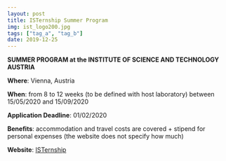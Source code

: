 ```yaml
---
layout: post
title: ISTernship Summer Program
img: ist_logo200.jpg
tags: ["tag_a", "tag_b"]
date: 2019-12-25
---
```


**SUMMER PROGRAM at the INSTITUTE OF SCIENCE AND TECHNOLOGY AUSTRIA** 

**Where**: Vienna, Austria

**When**: from 8 to 12 weeks (to be defined with host laboratory) between 15/05/2020 and 15/09/2020 

**Application Deadline**: 01/02/2020 

**Benefits**: accommodation and travel costs are covered + stipend for personal expenses (the website does not specify how much)

**Website**: [ISTernship](https://phd.pages.ist.ac.at/isternship/)